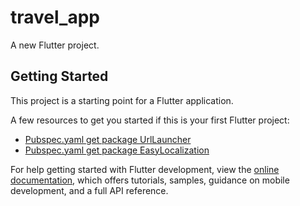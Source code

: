 # travel_app

A new Flutter project.

## Getting Started

This project is a starting point for a Flutter application.

A few resources to get you started if this is your first Flutter project:

- [Pubspec.yaml get package UrlLauncher](https://pub.dev/packages?q=url_launcher)
- [Pubspec.yaml get package EasyLocalization](https://pub.dev/packages/easy_localization)

For help getting started with Flutter development, view the
[online documentation](https://docs.flutter.dev/), which offers tutorials,
samples, guidance on mobile development, and a full API reference.
